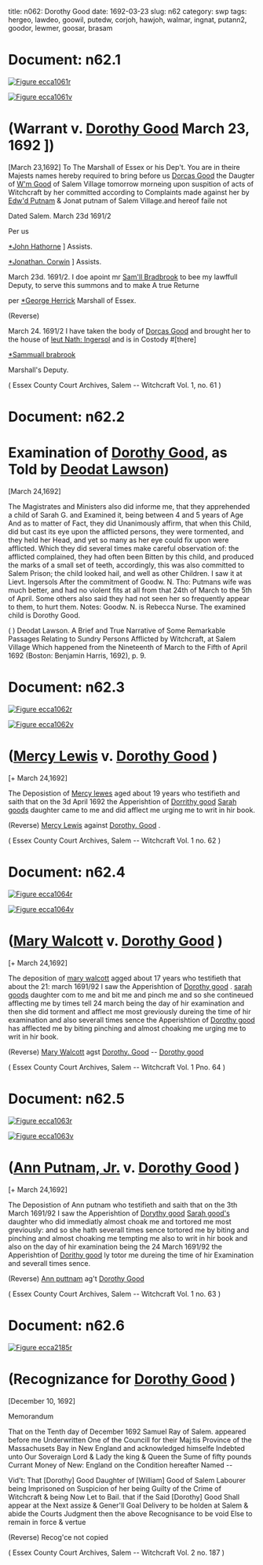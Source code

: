 title: n062: Dorothy Good
date: 1692-03-23
slug: n62
category: swp
tags: hergeo, lawdeo, goowil, putedw, corjoh, hawjoh, walmar, ingnat, putann2, goodor, lewmer, goosar, brasam




<div markdown class="doc" id="n62.1">

# Document: n62.1



<span markdown class="figure">[![Figure ecca1061r](archives/ecca/thumb/ecca1061r.jpg)](archives/ecca/large/ecca1061r.jpg)</span>



<span markdown class="figure">[![Figure ecca1061v](archives/ecca/thumb/ecca1061v.jpg)](archives/ecca/large/ecca1061v.jpg)</span>


# (Warrant v. [Dorothy Good](/tag/goodor.html) March 23, 1692 ])
[March 23,1692] To The Marshall of Essex or his Dep't. 
You are in theire Majests names hereby required to bring before us [Dorcas Good](/tag/goodor.html) the Daugter of [W'm Good](/tag/goowil.html) of Salem Village tomorrow morneing upon suspition of acts of Witchcraft by her committed according to Complaints made against her by [Edw'd Putnam](/tag/putedw.html) & Jonat putnam of Salem Village.and hereof faile not

Dated Salem. March 23d 1691/2

Per us 

[*John Hathorne](/tag/hawjoh.html) ] Assists.

[*Jonathan. Corwin](/tag/corjoh.html) ] Assists.

March 23d. 1691/2. I doe apoint mr [Sam'll Bradbrook](/tag/brasam.html) to bee my lawffull Deputy, to serve this summons and to make A true Returne

per [*George Herrick](/tag/hergeo.html) Marshall of Essex.

(Reverse) 

March 24. 1691/2 I have taken the body of [Dorcas Good](/tag/goodor.html) and brought her to the house of [leut Nath: Ingersol](/tag/ingnat.html) and is in Costody #[there]

[*Sammuall brabrook](/tag/brasam.html)

Marshall's Deputy. 

( Essex County Court Archives, Salem -- Witchcraft Vol. 1, no. 61 )


</div>



<div markdown class="doc" id="n62.2">

# Document: n62.2


# Examination of [Dorothy Good](/tag/goodor.html), as Told by [Deodat Lawson](/tag/lawdeo.html))

[March 24,1692]

The Magistrates and Ministers also did informe me, that they apprehended a child of Sarah G. and Examined it, being between 4 and 5 years of Age And as to matter of Fact, they did Unanimously affirm, that when this Child, did but cast its eye upon the afflicted persons, they were tormented, and they held her Head, and yet so many as her eye could fix upon were afflicted. Which they did several times make careful observation of: the afflicted complained, they had often been Bitten by this child, and produced the marks of a small set of teeth, accordingly, this was also committed to Salem Prison; the child looked hail, and well as other Children. I saw it at Lievt. Ingersols After the commitment of Goodw. N. Tho: Putmans wife was much better, and had no violent fits at all from that 24th of March to the 5th of April. Some others also said they had not seen her so frequently appear to them, to hurt them. Notes: Goodw. N. is Rebecca Nurse. The examined child is Dorothy Good.

(  ) Deodat Lawson. A Brief and True Narrative of Some Remarkable Passages Relating to Sundry Persons Afflicted by Witchcraft, at Salem Village Which happened from the Nineteenth of March to the Fifth of April 1692 (Boston: Benjamin Harris, 1692), p. 9.


</div>



<div markdown class="doc" id="n62.3">

# Document: n62.3



<span markdown class="figure">[![Figure ecca1062r](archives/ecca/thumb/ecca1062r.jpg)](archives/ecca/large/ecca1062r.jpg)</span>



<span markdown class="figure">[![Figure ecca1062v](archives/ecca/thumb/ecca1062v.jpg)](archives/ecca/large/ecca1062v.jpg)</span>


# ([Mercy Lewis](/tag/lewmer.html) v. [Dorothy Good](/tag/goodor.html) )

[+ March 24,1692]

The Deposistion of [Mercy lewes](/tag/lewmer.html) aged about 19 years who testifieth and saith that on the 3d April 1692 the Apperishtion of [Dorrithy good](/tag/goodor.html) [Sarah goods](/tag/goosar.html) daughter came to me and did afflect me urging me to writ in hir book.

(Reverse) [Mercy Lewis](/tag/lewmer.html) against [Dorothy. Good](/tag/goodor.html) .

( Essex County Court Archives, Salem -- Witchcraft Vol. 1 no. 62 )


</div>



<div markdown class="doc" id="n62.4">

# Document: n62.4



<span markdown class="figure">[![Figure ecca1064r](archives/ecca/thumb/ecca1064r.jpg)](archives/ecca/large/ecca1064r.jpg)</span>



<span markdown class="figure">[![Figure ecca1064v](archives/ecca/thumb/ecca1064v.jpg)](archives/ecca/large/ecca1064v.jpg)</span>


# ([Mary Walcott](/tag/walmar.html) v. [Dorothy Good](/tag/goodor.html) )

[+ March 24,1692]

The deposition of [mary walcott](/tag/walmar.html) agged about 17 years who testifieth that about the 21: march 1691/92 I saw the Apperishtion of [Dorothy good](/tag/goodor.html) . [sarah goods](/tag/goosar.html) daughter com to me and bit me and pinch me and so she contineued afflecting me by times tell 24 march being the day of hir examination and then she did torment and afflect me most greviously dureing the time of hir examination and also severall times sence the Apperishtion of [Dorothy good](/tag/goodor.html) has afflected me by biting pinching and almost choaking me urging me to writ in hir book.

(Reverse) [Mary Walcott](/tag/walmar.html) agst [Dorothy. Good](/tag/goodor.html) -- [Dorothy good](/tag/goodor.html)

( Essex County Court Archives, Salem -- Witchcraft Vol. 1 Pno. 64 )


</div>



<div markdown class="doc" id="n62.5">

# Document: n62.5



<span markdown class="figure">[![Figure ecca1063r](archives/ecca/thumb/ecca1063r.jpg)](archives/ecca/large/ecca1063r.jpg)</span>



<span markdown class="figure">[![Figure ecca1063v](archives/ecca/thumb/ecca1063v.jpg)](archives/ecca/large/ecca1063v.jpg)</span>


# ([Ann Putnam, Jr.](/tag/putann2.html) v. [Dorothy Good](/tag/goodor.html) )

[+ March 24,1692]

The Deposistion of Ann putnam  who testifieth and saith that on the 3th March 1691/92 I saw the Apperishtion of [Dorythy good](/tag/goodor.html) [Sarah good's](/tag/goodor.html) daughter who did immediatly almost choak me and tortored me most greviously: and so she hath severall times sence tortored me by biting and pinching and almost choaking me tempting me also to writ in hir book and also on the day of hir examination being the 24 March 1691/92 the Apperishtion of [Dorithy good](/tag/goodor.html)  ly totor me dureing the time of hir Examination and severall times sence.

(Reverse) [Ann puttnam](/tag/putann2.html) ag't [Dorothy Good](/tag/goodor.html)

( Essex County Court Archives, Salem -- Witchcraft Vol. 1 no. 63 )


</div>



<div markdown class="doc" id="n62.6">

# Document: n62.6



<span markdown class="figure">[![Figure ecca2185r](archives/ecca/thumb/ecca2185r.jpg)](archives/ecca/large/ecca2185r.jpg)</span>


# (Recognizance for [Dorothy Good](/tag/goodor.html) )

[December 10, 1692]

Memorandum 

That on the Tenth day of December 1692 Samuel Ray of Salem. appeared before me Underwritten One of the Councill for their Maj:tis Province of the Massachusets Bay in New England and acknowledged himselfe Indebted unto Our Soveraign Lord & Lady the king & Queen the Sume of fifty pounds Currant Money of New: England on the Condition hereafter Named --

Vid't: That [Dorothy] Good Daughter of [William] Good of Salem Labourer being Imprisoned on Suspicion of her being Guilty of the Crime of Witchcraft & being Now Let to Bail. that if the Said [Dorothy] Good Shall appear at the Next assize & Gener'll Goal Delivery to be holden at Salem & abide the Courts Judgment then the above Recognisance to be void Else to remain in force & vertue 

(Reverse) Recog'ce not copied 

( Essex County Court Archives, Salem -- Witchcraft Vol. 2 no. 187 )


</div>

